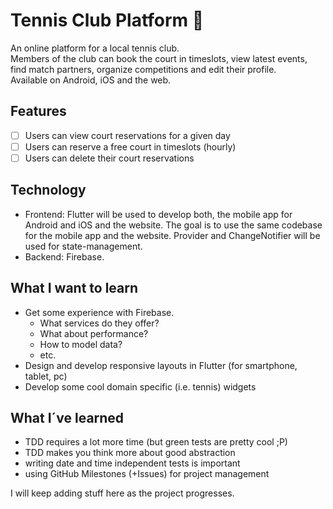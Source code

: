 # Tennis Club Platform 🎾

An online platform for a local tennis club. </br>
Members of the club can book the court in timeslots, view latest events, find match partners, organize competitions and edit their profile. </br>
Available on Android, iOS and the web. 

## Features
- [ ] Users can view court reservations for a given day
- [ ] Users can reserve a free court in timeslots (hourly)
- [ ] Users can delete their court reservations 

## Technology
- Frontend: Flutter will be used to develop both, the mobile app for Android and iOS and the website. 
  The goal is to use the same codebase for the mobile app and the website. 
  Provider and ChangeNotifier will be used for state-management.
- Backend: Firebase. 

## What I want to learn
- Get some experience with Firebase.
  - What services do they offer?
  - What about performance?
  - How to model data? 
  - etc. 
- Design and develop responsive layouts in Flutter (for smartphone, tablet, pc)
- Develop some cool domain specific (i.e. tennis) widgets

## What I´ve learned
- TDD requires a lot more time (but green tests are pretty cool ;P)
- TDD makes you think more about good abstraction
- writing date and time independent tests is important
- using GitHub Milestones (+Issues) for project management 

I will keep adding stuff here as the project progresses. 

